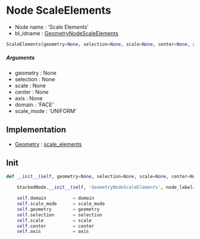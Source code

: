 # Node ScaleElements

- Node name : 'Scale Elements'
- bl_idname : [GeometryNodeScaleElements](https://docs.blender.org/api/current/bpy.types.GeometryNodeScaleElements.html)


``` python
ScaleElements(geometry=None, selection=None, scale=None, center=None, axis=None, domain='FACE', scale_mode='UNIFORM', node_label=None, node_color=None)
```
##### Arguments

- geometry : None
- selection : None
- scale : None
- center : None
- axis : None
- domain : 'FACE'
- scale_mode : 'UNIFORM'

## Implementation

- [Geometry](/docs/GeoNodes/Geometry.md) : [scale_elements](/docs/GeoNodes/Geometry.md#scale_elements)

## Init

``` python
def __init__(self, geometry=None, selection=None, scale=None, center=None, axis=None, domain='FACE', scale_mode='UNIFORM', node_label=None, node_color=None):

    StackedNode.__init__(self, 'GeometryNodeScaleElements', node_label=node_label, node_color=node_color)

    self.domain          = domain
    self.scale_mode      = scale_mode
    self.geometry        = geometry
    self.selection       = selection
    self.scale           = scale
    self.center          = center
    self.axis            = axis
```
